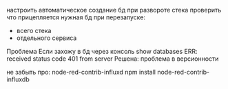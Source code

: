 настроить автоматическое создание бд при развороте стека
проверить что прицепляется нужная бд при перезапуске:
 - всего стека
 - отдельного сервиса

Проблема
Если захожу в бд через консоль
show databases
ERR: received status code 401 from server
 Решена:
проблема в версионности


не забыть про: node-red-contrib-influxd
npm install node-red-contrib-influxdb